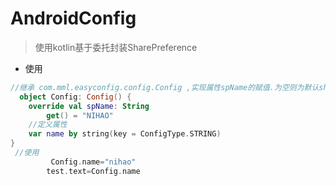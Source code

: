 # AndroidConfig
>使用kotlin基于委托封装SharePreference
* 使用
```kotlin
//继承 com.mml.easyconfig.config.Config ,实现属性spName的赋值.为空则为默认sharePreference对象
  object Config: Config() {
    override val spName: String
        get() = "NIHAO"
    //定义属性 
    var name by string(key = ConfigType.STRING)
}
 //使用
         Config.name="nihao"
        test.text=Config.name
```
